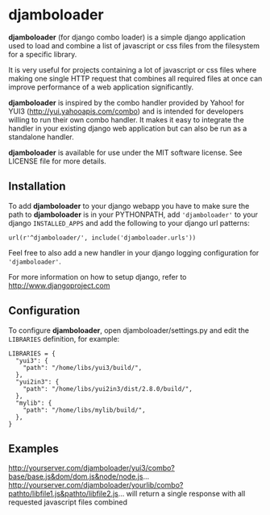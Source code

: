 # djamboloader

**djamboloader** (for django combo loader) is a simple django application used
to load and combine a list of javascript or css files from the filesystem for 
a specific library. 

It is very useful for projects containing a lot of javascript
or css files where making one single HTTP request that combines all required 
files at once can improve performance of a web application significantly. 

**djamboloader** is inspired by the combo handler provided by Yahoo! for YUI3 
(http://yui.yahooapis.com/combo) and is intended for developers willing to run
their own combo handler. It makes it easy to integrate the handler in your 
existing django web application but can also be run as a standalone handler.

**djamboloader** is available for use under the MIT software license. See LICENSE file for more details.

## Installation

To add **djamboloader** to your django webapp you have to make sure the path 
to **djamboloader** is in your PYTHONPATH, add `'djamboloader'` to your django
`INSTALLED_APPS` and add the following to your django url patterns:

    url(r'^djamboloader/', include('djamboloader.urls'))

Feel free to also add a new handler in your django logging configuration
for `'djamboloader'`.

For more information on how to setup django, refer to
http://www.djangoproject.com

## Configuration

To configure **djamboloader**, open djamboloader/settings.py and edit the 
`LIBRARIES` definition, for example:

    LIBRARIES = {
      "yui3": {
        "path": "/home/libs/yui3/build/",
      },
      "yui2in3": {
        "path": "/home/libs/yui2in3/dist/2.8.0/build/",
      },
      "mylib": {
        "path": "/home/libs/mylib/build/",
      },
    }

## Examples

http://yourserver.com/djamboloader/yui3/combo?base/base.js&dom/dom.js&node/node.js...
http://yourserver.com/djamboloader/yourlib/combo?pathto/libfile1.js&pathto/libfile2.js...
will return a single response with all requested javascript files combined

